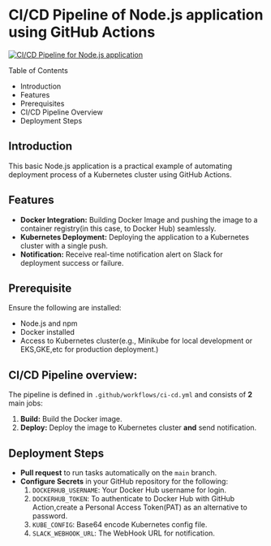 # CI/CD Pipeline of Node.js application using GitHub Actions
[![CI/CD Pipeline for Node.js application](https://github.com/AshitaGK/node-app/actions/workflows/ci-cd.yml/badge.svg?branch=main&event=deployment)](https://github.com/AshitaGK/node-app/actions/workflows/ci-cd.yml)

Table of Contents
- Introduction
- Features
- Prerequisites
- CI/CD Pipeline Overview
- Deployment Steps

## Introduction
This basic Node.js application is a practical example of automating deployment process of a Kubernetes cluster using GitHub Actions. 

## Features
* **Docker Integration:** Building Docker Image and pushing the image to a container registry(in this case, to Docker Hub) seamlessly.
* **Kubernetes Deployment:** Deploying the application to a Kubernetes cluster with a single push.
* **Notification:** Receive real-time notification alert on Slack for deployment success or failure.

## Prerequisite
Ensure the following are installed:
* Node.js and npm
* Docker installed
* Access to Kubernetes cluster(e.g., Minikube for local development or EKS,GKE,etc for production deployment.)
  
## CI/CD Pipeline overview:
The pipeline is defined in `.github/workflows/ci-cd.yml` and consists of **2** main jobs:
 1. **Build:** Build the Docker image.
 2. **Deploy:** Deploy the image to Kubernetes cluster **and** send notification.

## Deployment Steps
- **Pull request** to run tasks automatically on the `main` branch.
- **Configure Secrets** in your GitHub repository for the following:
   1. `DOCKERHUB_USERNAME`: Your Docker Hub username for login.
   2. `DOCKERHUB_TOKEN`: To authenticate to Docker Hub with GitHub Action,create a Personal Access Token(PAT) as an alternative to password.  
   3. `KUBE_CONFIG`: Base64 encode Kubernetes config file.
   4. `SLACK_WEBHOOK_URL`: The WebHook URL for notification.


   





